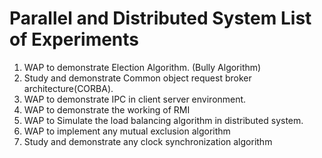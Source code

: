 # Parallel and Distributed System List of Experiments

1. WAP to demonstrate Election Algorithm. (Bully Algorithm)
2. Study and demonstrate Common object request broker architecture(CORBA).
3. WAP to demonstrate IPC in client server environment.
4. WAP to demonstrate the working of RMI
5. WAP to Simulate the load balancing algorithm in distributed system.
6. WAP to implement any mutual exclusion algorithm
7. Study and demonstrate any clock synchronization algorithm 

